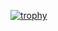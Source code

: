 [![trophy](https://github-profile-trophy.vercel.app/?username=copyleftdev)](https://github.com/copyleftdev/github-profile-trophy)
